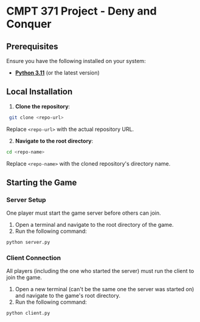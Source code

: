 # CMPT 371 Project - Deny and Conquer

## Prerequisites

Ensure you have the following installed on your system:

- **[Python 3.11](https://www.python.org/downloads/)** (or the latest version)

## Local Installation

1. **Clone the repository**:

```sh
 git clone <repo-url>
```

Replace `<repo-url>` with the actual repository URL.

2. **Navigate to the root directory**:

```sh
cd <repo-name>
```

Replace `<repo-name>` with the cloned repository's directory name.

## Starting the Game

### Server Setup

One player must start the game server before others can join.

1. Open a terminal and navigate to the root directory of the game.
2. Run the following command:

```sh
python server.py
```

### Client Connection

All players (including the one who started the server) must run the client to join the
game.

1. Open a new terminal (can't be the same one the server was started on) and navigate to
   the game's root directory.
2. Run the following command:

```sh
python client.py
```
